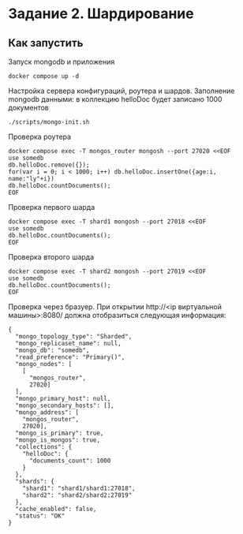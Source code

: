 # Задание 2. Шардирование

## Как запустить

Запуск mongodb и приложения

```shell
docker compose up -d
```
Настройка сервера конфигураций, роутера и шардов. 
Заполнение mongodb данными: в коллекцию helloDoc будет записано 1000 документов

```shell
./scripts/mongo-init.sh
```

Проверка роутера
```shell
docker compose exec -T mongos_router mongosh --port 27020 <<EOF
use somedb
db.helloDoc.remove({});
for(var i = 0; i < 1000; i++) db.helloDoc.insertOne({age:i, name:"ly"+i})
db.helloDoc.countDocuments();
EOF
```

Проверка первого шарда
```shell
docker compose exec -T shard1 mongosh --port 27018 <<EOF
use somedb
db.helloDoc.countDocuments();
EOF
```

Проверка второго шарда
```shell
docker compose exec -T shard2 mongosh --port 27019 <<EOF
use somedb
db.helloDoc.countDocuments();
EOF
```

Проверка через бразуер.
При открытии 
http://<ip виртуальной машины>:8080/
должна отобразиться следующая информация:
```
{
  "mongo_topology_type": "Sharded",
  "mongo_replicaset_name": null,
  "mongo_db": "somedb",
  "read_preference": "Primary()",
  "mongo_nodes": [
    [
      "mongos_router",
      27020]
  ],
  "mongo_primary_host": null,
  "mongo_secondary_hosts": [],
  "mongo_address": [
    "mongos_router",
    27020],
  "mongo_is_primary": true,
  "mongo_is_mongos": true,
  "collections": {
    "helloDoc": {
      "documents_count": 1000
    }
  },
  "shards": {
    "shard1": "shard1/shard1:27018",
    "shard2": "shard2/shard2:27019"
  },
  "cache_enabled": false,
  "status": "OK"
}
```

